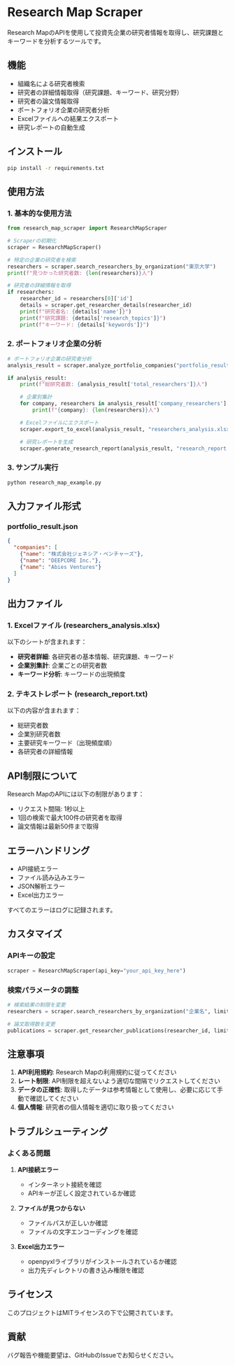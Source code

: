 # Research Map Scraper

Research MapのAPIを使用して投資先企業の研究者情報を取得し、研究課題とキーワードを分析するツールです。

## 機能

- 組織名による研究者検索
- 研究者の詳細情報取得（研究課題、キーワード、研究分野）
- 研究者の論文情報取得
- ポートフォリオ企業の研究者分析
- Excelファイルへの結果エクスポート
- 研究レポートの自動生成

## インストール

```bash
pip install -r requirements.txt
```

## 使用方法

### 1. 基本的な使用方法

```python
from research_map_scraper import ResearchMapScraper

# Scraperの初期化
scraper = ResearchMapScraper()

# 特定の企業の研究者を検索
researchers = scraper.search_researchers_by_organization("東京大学")
print(f"見つかった研究者数: {len(researchers)}人")

# 研究者の詳細情報を取得
if researchers:
    researcher_id = researchers[0]['id']
    details = scraper.get_researcher_details(researcher_id)
    print(f"研究者名: {details['name']}")
    print(f"研究課題: {details['research_topics']}")
    print(f"キーワード: {details['keywords']}")
```

### 2. ポートフォリオ企業の分析

```python
# ポートフォリオ企業の研究者分析
analysis_result = scraper.analyze_portfolio_companies("portfolio_result.json")

if analysis_result:
    print(f"総研究者数: {analysis_result['total_researchers']}人")

    # 企業別集計
    for company, researchers in analysis_result['company_researchers'].items():
        print(f"{company}: {len(researchers)}人")

    # Excelファイルにエクスポート
    scraper.export_to_excel(analysis_result, "researchers_analysis.xlsx")

    # 研究レポートを生成
    scraper.generate_research_report(analysis_result, "research_report.txt")
```

### 3. サンプル実行

```bash
python research_map_example.py
```

## 入力ファイル形式

### portfolio_result.json

```json
{
  "companies": [
    {"name": "株式会社ジェネシア・ベンチャーズ"},
    {"name": "DEEPCORE Inc."},
    {"name": "Abies Ventures"}
  ]
}
```

## 出力ファイル

### 1. Excelファイル (researchers_analysis.xlsx)

以下のシートが含まれます：

- **研究者詳細**: 各研究者の基本情報、研究課題、キーワード
- **企業別集計**: 企業ごとの研究者数
- **キーワード分析**: キーワードの出現頻度

### 2. テキストレポート (research_report.txt)

以下の内容が含まれます：

- 総研究者数
- 企業別研究者数
- 主要研究キーワード（出現頻度順）
- 各研究者の詳細情報

## API制限について

Research MapのAPIには以下の制限があります：

- リクエスト間隔: 1秒以上
- 1回の検索で最大100件の研究者を取得
- 論文情報は最新50件まで取得

## エラーハンドリング

- API接続エラー
- ファイル読み込みエラー
- JSON解析エラー
- Excel出力エラー

すべてのエラーはログに記録されます。

## カスタマイズ

### APIキーの設定

```python
scraper = ResearchMapScraper(api_key="your_api_key_here")
```

### 検索パラメータの調整

```python
# 検索結果の制限を変更
researchers = scraper.search_researchers_by_organization("企業名", limit=50)

# 論文取得数を変更
publications = scraper.get_researcher_publications(researcher_id, limit=100)
```

## 注意事項

1. **API利用規約**: Research Mapの利用規約に従ってください
2. **レート制限**: API制限を超えないよう適切な間隔でリクエストしてください
3. **データの正確性**: 取得したデータは参考情報として使用し、必要に応じて手動で確認してください
4. **個人情報**: 研究者の個人情報を適切に取り扱ってください

## トラブルシューティング

### よくある問題

1. **API接続エラー**
   - インターネット接続を確認
   - APIキーが正しく設定されているか確認

2. **ファイルが見つからない**
   - ファイルパスが正しいか確認
   - ファイルの文字エンコーディングを確認

3. **Excel出力エラー**
   - openpyxlライブラリがインストールされているか確認
   - 出力先ディレクトリの書き込み権限を確認

## ライセンス

このプロジェクトはMITライセンスの下で公開されています。

## 貢献

バグ報告や機能要望は、GitHubのIssueでお知らせください。
